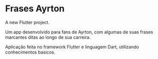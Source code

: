 # Frases Ayrton

A new Flutter project.

Um app desenvolvido para fans de Ayrton, com algumas de suas frases marcantes ditas ao longo de sua carreira.

Aplicação feita no framework Flutter e linguagem Dart, utilizando conhecimentos basicos.
